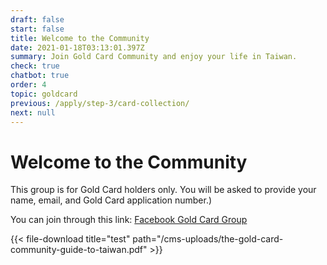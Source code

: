 ```yaml
---
draft: false
start: false
title: Welcome to the Community
date: 2021-01-18T03:13:01.397Z
summary: Join Gold Card Community and enjoy your life in Taiwan.
check: true
chatbot: true
order: 4
topic: goldcard
previous: /apply/step-3/card-collection/
next: null
---
```

# Welcome to the Community

This group is for Gold Card holders only. You will be asked to provide your name, email, and Gold Card application number.)

You can join through this link: [Facebook Gold Card Group](https://www.facebook.com/groups/goldcard)



{{< file-download title="test" path="/cms-uploads/the-gold-card-community-guide-to-taiwan.pdf" >}}